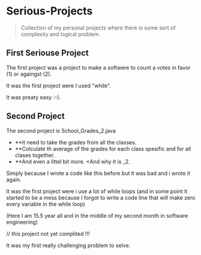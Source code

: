 # Serious-Projects
>Collection of my personal projects where there is some sort of complexity and logical problem.

## First Seriouse Project
The first project was a project to make a softwere to count a votes in favor (1) or againgst (2).

It was the first project were I used "while".

It was preaty easy :-).

## Second Project
The second project is School_Grades_2.java

* **It need to take the grades from all the classes.
* **Colculate th average of the grades for each class spesific and for all clases together.
* **And even a littel bit more.
<And why it is _2.

Simply because I wrote a code like this before but it was bad and i wrote it again.

It was the first project were i use a lot of while loops (and in some point it started to be a mess because I forgot to write a code line that will make zero every variable in the while loop)

(Here I am 15.5 year all and in the middle of my second month in software engineering)


// this project not yet complited !!!

It was my first really challenging problem to selve.
